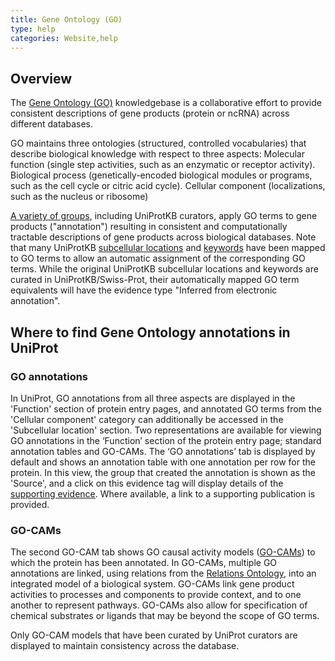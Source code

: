 ```yaml
---
title: Gene Ontology (GO)
type: help
categories: Website,help
---
```


## Overview

The [Gene Ontology (GO)](https://geneontology.org/docs/ontology-documentation/) knowledgebase is a collaborative effort to provide consistent descriptions of gene products (protein or ncRNA) across different databases.

GO maintains three ontologies (structured, controlled vocabularies) that describe biological knowledge with respect to three aspects:
Molecular function (single step activities, such as an enzymatic or receptor activity).
Biological process (genetically-encoded biological modules or programs, such as the cell cycle or citric acid cycle).
Cellular component (localizations, such as the nucleus or ribosome)

[A variety of groups](https://geneontology.org/docs/annotation-contributors/), including UniProtKB curators, apply GO terms to gene products ("annotation") resulting in consistent and computationally tractable descriptions of gene products across biological databases.
Note that many UniProtKB [subcellular locations](https://ftp.uniprot.org/pub/databases/uniprot/current_release/knowledgebase/complete/docs/subcell.txt) and [keywords](https://ftp.uniprot.org/pub/databases/uniprot/current_release/knowledgebase/complete/docs/keywlist.txt) have been mapped to GO terms to allow an automatic assignment of the corresponding GO terms. While the original UniProtKB subcellular locations and keywords are curated in UniProtKB/Swiss-Prot, their automatically mapped GO term equivalents will have the evidence type "Inferred from electronic annotation".

## Where to find Gene Ontology annotations in UniProt

### GO annotations

In UniProt, GO annotations from all three aspects are displayed in the 'Function' section of protein entry pages, and annotated GO terms from the 'Cellular component' category can additionally be accessed in the 'Subcellular location' section. Two representations are available for viewing GO annotations in the ‘Function’ section of the protein entry page; standard annotation tables and GO-CAMs. The ‘GO annotations’ tab is displayed by default and shows an annotation table with one annotation per row for the protein. In this view, the group that created the annotation is shown as the 'Source', and a click on this evidence tag will display details of the [supporting evidence](https://www.uniprot.org/help/evidences#evidence-types-used-for-go-annotations). Where available, a link to a supporting publication is provided.

### GO-CAMs

The second GO-CAM tab shows GO causal activity models ([GO-CAMs](https://geneontology.org/docs/gocam-overview/)) to which the protein has been annotated. In GO-CAMs, multiple GO annotations are linked, using relations from the [Relations Ontology](https://geneontology.org/docs/ontology-relations/), into an integrated model of a biological system. GO-CAMs link gene product activities to processes and components to provide context, and to one another to represent pathways. GO-CAMs also allow for specification of chemical substrates or ligands that may be beyond the scope of GO terms.

Only GO-CAM models that have been curated by UniProt curators are displayed to maintain consistency across the database.
